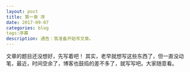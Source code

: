 ```yaml
---
layout: post
title: 第一章 序
date: 2017-09-07
categories: blog
tags:序幕
description: 通告：我准备开始写文章。
---
```

文章的题目还没想好，先写着吧！
其实，老早就想写这些东西了，但一直没动笔，最近，时间空余了，博客也鼓捣的差不多了，就写写吧。大家随意看。
